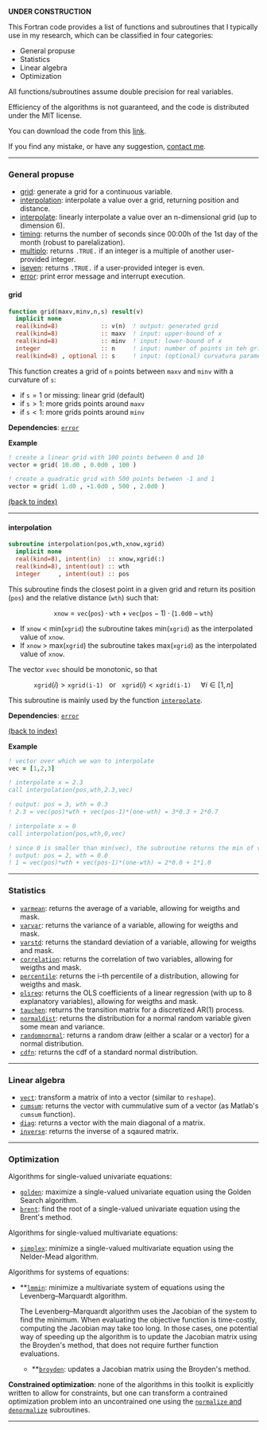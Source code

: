 
**UNDER CONSTRUCTION**

<a name="inicio"></a>

This Fortran code provides a list of functions and subroutines that I typically use in my research, which can be classified in four categories:

- General propuse
- Statistics
- Linear algebra
- Optimization

All functions/subroutines assume double precision for real variables.

Efficiency of the algorithms is not guaranteed, and the code is distributed under the MIT license.

You can download the code from this [link](https://borjapetit.github.io/fortran_toolkit/src/toolkit.f90).

If you find any mistake, or have any suggestion, [contact me](mailto:bpetit@cunef.edu).

---

### General propuse

- [grid](#grid): generate a grid for a continuous variable.
- [interpolation](docs/interpolation.md): interpolate a value over a grid, returning position and distance.
- [interpolate](docs/interpolate.md): linearly interpolate a value over an n-dimensional grid (up to dimension 6).
- [timing](docs/timing.md): returns the number of seconds since 00:00h of the 1st day of the month (robust to parelalization).
- [multiplo](docs/multiplo.md): returns ```.TRUE.``` if an integer is a multiple of another user-provided integer.
- [iseven](docs/iseven.md): returns ```.TRUE.``` if a user-provided integer is even.
- [error](docs/error.md): print error message and interrupt execution.


#### grid <a name="grid"></a>

```fortran
function grid(maxv,minv,n,s) result(v)
  implicit none
  real(kind=8)            :: v(n)  ! output: generated grid
  real(kind=8)            :: maxv  ! input: upper-bound of x
  real(kind=8)            :: minv  ! input: lower-bound of x
  integer                 :: n     ! input: number of points in teh grid
  real(kind=8) , optional :: s     ! input: (optional) curvatura parameter 
```

This function creates a grid of $\texttt{n}$ points between $\texttt{maxv}$ and $\texttt{minv}$ with a curvature of $\texttt{s}$:

- if $\texttt{s}=1$ or missing: linear grid (default)
- if $\texttt{s}>1$: more grids points around $\texttt{maxv}$
- if $\texttt{s}<1$: more grids points around $\texttt{minv}$

**Dependencies**: [`error`](error.md)

**Example**

```fortran
! create a linear grid with 100 points between 0 and 10
vector = grid( 10.d0 , 0.0d0 , 100 )  

! create a quadratic grid with 500 points between -1 and 1
vector = grid( 1.d0 , -1.0d0 , 500 , 2.0d0 )  
```

[(back to index)](#inicio)

---

#### interpolation <a name="grid"></a>

```fortran
subroutine interpolation(pos,wth,xnow,xgrid)
  implicit none
  real(kind=8), intent(in)  :: xnow,xgrid(:)
  real(kind=8), intent(out) :: wth
  integer     , intent(out) :: pos
```

This subroutine finds the closest point in a given grid and return its position (```pos```) and the relative distance (```wth```) such that:

$$\texttt{xnow} = \texttt{vec}(\texttt{pos})\cdot\texttt{wth} \ + \ \texttt{vec}(\texttt{pos}-1)\cdot(\texttt{1.0d0}-\texttt{wth})$$

- If ```xnow``` < min(```xgrid```) the subroutine takes min(```xgrid```) as the interpolated value of ```xnow```.
- If ```xnow``` > max(```xgrid```) the subroutine takes max(```xgrid```) as the interpolated value of ```xnow```.

The vector ```xvec``` should be monotonic, so that 

$$\texttt{xgrid}(i) > \texttt{xgrid(i-1)} \ \ \ \text{or} \ \ \  \texttt{xgrid}(i) < \texttt{xgrid(i-1)}  \ \ \ \ \ \forall i\in[1,n]$$

This subroutine is mainly used by the function [```interpolate```](interpolate.md).

**Dependencies**: [```error```](error.md)

[(back to index)](../index.md)

**Example**

```fortran
! vector over which we wan to interpolate
vec = [1,2,3]

! interpolate x = 2.3 
call interpolation(pos,wth,2.3,vec)

! output: pos = 3, wth = 0.3
! 2.3 = vec(pos)*wth + vec(pos-1)*(one-wth) = 3*0.3 + 2*0.7

! interpolate x = 0
call interpolation(pos,wth,0,vec)

! since 0 is smaller than min(vec), the subroutine returns the min of vec
! output: pos = 2, wth = 0.0
! 1 = vec(pos)*wth + vec(pos-1)*(one-wth) = 2*0.0 + 1*1.0
```






---

### Statistics

- [```varmean```](docs/varmean.md): returns the average of a variable, allowing for weigths and mask.
- [```varvar```](docs/varvar.md): returns the variance of a variable, allowing for weigths and mask.
- [```varstd```](docs/varstd.md): returns the standard deviation of a variable, allowing for weigths and mask.
- [```correlation```](docs/correlation.md): returns the correlation of two variables, allowing for weigths and mask.
- [```percentile```](docs/percentile.md): returns the i-th percentile of a distribution, allowing for weigths and mask.
- [```olsreg```](docs/olsreg.md): returns the OLS coefficients of a linear regression (with up to 8 explanatory variables), allowing for weigths and mask.
- [```tauchen```](docs/tauchen.md): returns the transition matrix for a discretized AR(1) process.
- [```normaldist```](docs/normaldist.md): returns the distribution for a normal random variable given some mean and variance.
- [```randomnormal```](docs/randomnormal.md): returns a random draw (either a scalar or a vector) for a normal distribution.
- [```cdfn```](docs/cdfn.md): returns the cdf of a standard normal distribution.

---

### Linear algebra

- [```vect```](docs/vect.md): transform a matrix of into a vector (similar to ```reshape```).
- [```cumsum```](docs/cumsum.md): returns the vector with cummulative sum of a vector (as Matlab's ```cumsum``` function).
- [```diag```](docs/diag.md): returns a vector with the main diagonal of a matrix.
- [```inverse```](docs/inverse.md): returns the inverse of a sqaured matrix.

---

### Optimization

Algorithms for single-valued univariate equations:

- [```golden```](docs/golden.md): maximize a single-valued univariate equation using the Golden Search algorithm.
- [```brent```](docs/brent.md): find the root of a single-valued univariate equation using the Brent's method.

Algorithms for single-valued multivariate equations:

- [```simplex```](docs/simplex.md): minimize a single-valued multivariate equation using the Nelder-Mead algorithm.

Algorithms for systems of equations:

- **[```lmmin```](docs/lmmin.md): minimize a multivariate system of equations using the Levenberg–Marquardt algorithm.

  The Levenberg–Marquardt algorithm uses the Jacobian of the system to find the minimum. When evaluating the objective function is time-costly, computing the Jacobian may take too long. In those cases, one potential way of speeding up the algorithm is to update the Jacobian matrix using the Broyden's method, that does not require further function evaluations.

  - **[```broyden```](docs/broyden.md): updates a Jacobian matrix using the Broyden's method.

**Constrained optimization**: none of the algorithms in this toolkit is explicitly written to allow for constraints, but one can transform a contrained optimization problem into an uncontrained one using the [```normalize``` and ```denormalize```](docs/normalize.md) subroutines.

---

